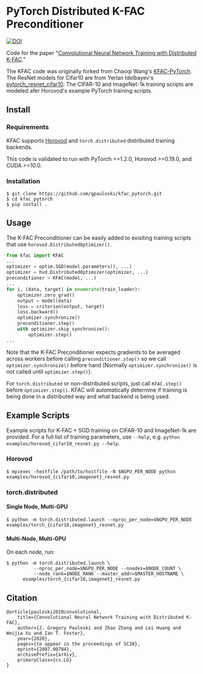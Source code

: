 # PyTorch Distributed K-FAC Preconditioner

[![DOI](https://zenodo.org/badge/240976400.svg)](https://zenodo.org/badge/latestdoi/240976400)

Code for the paper "[Convolutional Neural Network Training with Distributed K-FAC](https://arxiv.org/abs/2007.00784)."

The KFAC code was originally forked from Chaoqi Wang's [KFAC-PyTorch](https://github.com/alecwangcq/KFAC-Pytorch).
The ResNet models for Cifar10 are from Yerlan Idelbayev's [pytorch_resnet_cifar10](https://github.com/akamaster/pytorch_resnet_cifar10).
The CIFAR-10 and ImageNet-1k training scripts are modeled afer Horovod's example PyTorch training scripts.

## Install

### Requirements

KFAC supports [Horovod](https://github.com/horovod/horovod) and `torch.distributed` distributed training backends.

This code is validated to run with PyTorch >=1.2.0, Horovod >=0.19.0, and CUDA >=10.0.

### Installation

```
$ git clone https://github.com/gpauloski/kfac_pytorch.git
$ cd kfac_pytorch
$ pip install .
```

## Usage

The K-FAC Preconditioner can be easily added to exisiting training scripts that use `horovod.DistributedOptimizer()`.

```Python
from kfac import KFAC
... 
optimizer = optim.SGD(model.parameters(), ...)
optimizer = hvd.DistributedOptimizer(optimizer, ...)
preconditioner = KFAC(model, ...)
... 
for i, (data, target) in enumerate(train_loader):
    optimizer.zero_grad()
    output = model(data)
    loss = criterion(output, target)
    loss.backward()
    optimizer.synchronize()
    preconditioner.step()
    with optimizer.skip_synchronize():
        optimizer.step()
...
```

Note that the K-FAC Preconditioner expects gradients to be averaged across workers before calling `preconditioner.step()` so we call `optimizer.synchronize()` before hand (Normally `optimizer.synchronize()` is not called until `optimizer.step()`). 

For `torch.distributed` or non-distributed scripts, just call `KFAC.step()` before `optimizer.step()`. KFAC will automatically determine if training is being done in a distributed way and what backend is being used.

## Example Scripts

Example scripts for K-FAC + SGD training on CIFAR-10 and ImageNet-1k are provided. For a full list of training parameters, use `--help`, e.g. `python examples/horovod_cifar10_resnet.py --help`.

### Horovod

```
$ mpiexec -hostfile /path/to/hostfile -N $NGPU_PER_NODE python examples/horovod_{cifar10,imagenet}_resnet.py
```

### torch.distributed

#### Single Node, Multi-GPU
```
$ python -m torch.distributed.launch --nproc_per_node=$NGPU_PER_NODE examples/torch_{cifar10,imagenet}_resnet.py
```

#### Multi-Node, Multi-GPU
On each node, run:
```
$ python -m torch.distributed.launch \
          --nproc_per_node=$NGPU_PER_NODE --nnodes=$NODE_COUNT \
          --node_rank=$NODE_RANK --master_addr=$MASTER_HOSTNAME \
      examples/torch_{cifar10,imagenet}_resnet.py
```

## Citation

```
@article{pauloski2020convolutional,
    title={Convolutional Neural Network Training with Distributed K-FAC},
    author={J. Gregory Pauloski and Zhao Zhang and Lei Huang and Weijia Xu and Ian T. Foster},
    year={2020},
    pages={to appear in the proceedings of SC20},
    eprint={2007.00784},
    archivePrefix={arXiv},
    primaryClass={cs.LG}
}
```
